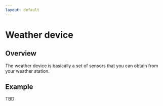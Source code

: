 ```yaml
---
layout: default
---
```


# [](#header-1)Weather device

## [](#header-2)Overview

The weather device is basically a set of sensors that you can obtain from your weather station. 

## [](#header-2)Example

TBD